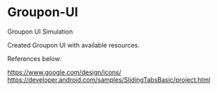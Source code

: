 # Groupon-UI
Groupon UI Simulation

Created Groupon UI with available resources.

References below:

https://www.google.com/design/icons/
https://developer.android.com/samples/SlidingTabsBasic/project.html
